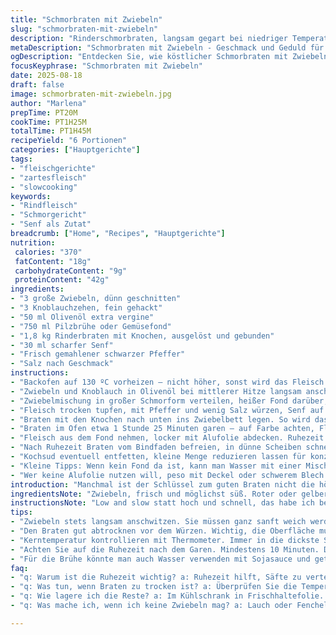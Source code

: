 ```yaml
---
title: "Schmorbraten mit Zwiebeln"
slug: "schmorbraten-mit-zwiebeln"
description: "Rinderschmorbraten, langsam gegart bei niedriger Temperatur, mit karamellisierten Zwiebeln, Knoblauch und einem Hauch Senf. Statt Rinderbrühe nehme ich eine Mischung aus Pilzbrühe und Gemüsefond, ergibt mehr Tiefe und Umami. Butter wird leicht reduziert; Olivenöl kommt zum Einsatz zum Anbraten. Die Fleischruhe nach dem Backen trickreiche Sache, wichtig für Saftigkeit. Nur mäßig salzen, da Fond oft salzig ist. Knochen im Braten lassen, binden Aroma – bei mir funktionieren sie wie natürliche Gewürze im Bräter. Niedrige Hitze, so entwickelt sich der Geschmack besser."
metaDescription: "Schmorbraten mit Zwiebeln - Geschmack und Geduld für zartes Rindfleisch, verfeinert mit köstlichen Zwiebeln und einer Würze Aussage."
ogDescription: "Entdecken Sie, wie köstlicher Schmorbraten mit Zwiebeln entsteht – perfektes Gericht für jeden Anlass, aromatisch und unwiderstehlich."
focusKeyphrase: "Schmorbraten mit Zwiebeln"
date: 2025-08-18
draft: false
image: schmorbraten-mit-zwiebeln.jpg
author: "Marlena"
prepTime: PT20M
cookTime: PT1H25M
totalTime: PT1H45M
recipeYield: "6 Portionen"
categories: ["Hauptgerichte"]
tags:
- "fleischgerichte"
- "zartesfleisch"
- "slowcooking"
keywords:
- "Rindfleisch"
- "Schmorgericht"
- "Senf als Zutat"
breadcrumb: ["Home", "Recipes", "Hauptgerichte"]
nutrition: 
 calories: "370"
 fatContent: "18g"
 carbohydrateContent: "9g"
 proteinContent: "42g"
ingredients:
- "3 große Zwiebeln, dünn geschnitten"
- "3 Knoblauchzehen, fein gehackt"
- "50 ml Olivenöl extra vergine"
- "750 ml Pilzbrühe oder Gemüsefond"
- "1,8 kg Rinderbraten mit Knochen, ausgelöst und gebunden"
- "30 ml scharfer Senf"
- "Frisch gemahlener schwarzer Pfeffer"
- "Salz nach Geschmack"
instructions:
- "Backofen auf 130 ºC vorheizen – nicht höher, sonst wird das Fleisch trocken, geht schnell."
- "Zwiebeln und Knoblauch in Olivenöl bei mittlerer Hitze langsam anschwitzen, bis sie durchsichtig, fast goldgelb sind. Niemals zu schnell, sonst verbrennen sie. Dieser Schritt bringt Süße und Tiefe im Geschmack."
- "Zwiebelmischung in großer Schmorform verteilen, heißer Fond darüber, alles unten im Ofen platzieren. Das sorgt für geringe Verdunstung, tolle Aromenschicht."
- "Fleisch trocken tupfen, mit Pfeffer und wenig Salz würzen, Senf auf allen Seiten dünn einstreichen. Durch Senf wird die Oberfläche leicht karamellig beim Garen, Achtung, nicht zu dick auftragen. Butter hab ich weggelassen, sauberes Aroma."
- "Braten mit den Knochen nach unten ins Zwiebelbett legen. So wird das Fleisch von unten mit Geschmack durchtränkt, schaut man nicht oft so, aber meine Erfahrung."
- "Braten im Ofen etwa 1 Stunde 25 Minuten garen – auf Farbe achten, Fleisch soll außen matt glänzen, Temperatur wird um 54 ºC sein, mit Kernthermometer prüfen! Wenn nicht, lieber noch 10 Minuten rein, das Fleisch nimmt Zeit, typisch. Nicht auf Zeit allein verlassen."
- "Fleisch aus dem Fond nehmen, locker mit Alufolie abdecken. Ruhezeit mindestens 10 Minuten, essenziell, damit Säfte sich verteilen und Resttemperatur leicht ansteigt – sonst Saftverlust beim Schneiden."
- "Nach Ruhezeit Braten vom Bindfaden befreien, in dünne Scheiben schneiden. Fasern quer, sonst zäh und faserig."
- "Kochsud eventuell entfetten, kleine Menge reduzieren lassen für konzentrierten Geschmack. Dazu Kartoffelpüree oder Wurzelgemüse servieren."
- "Kleine Tipps: Wenn kein Fond da ist, kann man Wasser mit einer Mischung aus Sojasauce und getrockneten Steinpilzen nehmen – bisschen umami. Wer keine Zwiebeln mag, Lauch oder Fenchel sind interessante Alternativen."
- "Wer keine Alufolie nutzen will, peso mit Deckel oder schwerem Blech abdecken. Wichtig, dass Feuchtigkeit erhalten bleibt."
introduction: "Manchmal ist der Schlüssel zum guten Braten nicht die höllisch hohe Hitze, sondern die Geduld bei niedriger Temperatur und das kleine bisschen mehr Aufmerksamkeit fürs Aroma. Fleisch, das sich langsam im eigenen Saft badet, dabei Butter UND Olivenöl, oder wahlweise nur das letztere. Ich habe Rindfleisch mit Knochen ausprobiert, deutlich aromatischer als ausgelöste Stücke aus der Packung. Statt klassischer Rinderbrühe nehme ich Pilzfond oder selbst gemachten Gemüsefond, da kommt mehr Geschmack rein und es hat weniger Salz. Senf? Muss scharf sein, aber sparsam. Das macht durch die Maillard-Reaktion die Kruste gleich zarter. Ach ja, und die Ruhephase – nicht unterschätzen! Viele schneiden viel zu früh an. Richtig gemacht, wird das Fleisch saftig und zart, mit einem tollen Aroma, das durchs langsame Garen kommt."
ingredientsNote: "Zwiebeln, frisch und möglichst süß. Roter oder gelber Typ, der bringt mehr Geschmack. Knoblauch immer frisch, Pulver kann nur zur Not dienen – die Süße fehlt dann. Olivenöl aromatisch, kommt durch niedrige Temperaturen gut zur Geltung und ersetzt Butter teilweise. Für die Brühe selbst gemachter Pilzfond empfehlenswert, wer nicht kochen will, Gemüsefond als Alternative. Rinderbraten mit Knochen binden mehr Geschmack ein, lassen sich am Stück besser handhaben und behalten Saft bei längerem Garen. Senf ist nicht optional, nimmt ihm die Fleisch-Eigengeschmack tief heraus – scharfer Dijon oder vergleichbarer. Salzen vorsichtig, da Fonds Salz schon mitbringen. Wichtig: keine zu dicken Butterklumpen vor dem Einreiben lassen, sonst verbrennt es im Ofen."
instructionsNote: "Low and slow statt hoch und schnell, das habe ich bei diesem Gericht gelernt. Zwiebeln nicht ins heiße Fett hauen, sondern Geduld haben, bis sie glasig werden. Duft nach karamellisierenden Zwiebeln zeigt perfekte Temperatur an. Braten einreiben mit Senf vor dem Garen sorgt für bessere Kruste. Knochen nach unten in den Bräter: Wieso? Schwerkraft und Fett mischen sich so perfekt, Fleisch bleibt saftig von unten. Kerntemperatur immer mit Thermometer prüfen, nerviges Detail, aber notwendig. 54 ºC ist rosa, ideal, sonst wird es zäh. Ruhezeit nicht kürzen, wichtig für Feuchtigkeit, sonst blinkt es trocken. Wenn Bratensaft zu fettig erscheint, oberste Schicht abschöpfen, oder reduzieren lassen auf dem Herd. Alternativ Zwiebel-Braten-Sud zu Rotwein und etwas Mehl andicken, bindet Sauce und schmeckt rustikal. Kartoffelpüree mit Muskat und Butter? Ja, bitte. Grobe Schnitte der Zwiebeln im Fond sind okay, geben Struktur, zu feine matschen."
tips:
- "Zwiebeln stets langsam anschwitzen. Sie müssen ganz sanft weich werden. Zu hohe Hitze bringt Bitterstoffe. Immer wieder rühren, Aromakatze kommt von langsamem Garen."
- "Den Braten gut abtrocknen vor dem Würzen. Wichtig, die Oberfläche muss sauber sein; so haften Gewürze besser. Senf sparsam, zu viel macht das Fleisch bitter beim Garen, dann wird die Kruste nicht schön."
- "Kerntemperatur kontrollieren mit Thermometer. Immer in die dickste Stelle stechen, nie in die Knochen. 54 ºC sind optimal für zarte Konsistenz. Zu heiß trocknet schnell das Fleisch."
- "Achten Sie auf die Ruhezeit nach dem Garen. Mindestens 10 Minuten. Die Säfte müssen sich verteilen, sonst läuft alles beim Schneiden heraus. Frisch servieren, aber vorher die Zeit nutzen."
- "Für die Brühe könnte man auch Wasser verwenden mit Sojasauce und getrockneten Steinpilzen. Gibt zusätzlichen Umami und hilft, wenn der Fond nicht mehr da ist. Immer abschmecken und anpassen."
faq:
- "q: Warum ist die Ruhezeit wichtig? a: Ruhezeit hilft, Säfte zu verteilen. Wenn man sofort anrichtet, verliert man viel Feuchtigkeit. Fleisch wird zäh."
- "q: Was tun, wenn Braten zu trocken ist? a: Überprüfen Sie die Temperatur frühzeitig. Trockenes Fleisch liegt oft an zu hoher Hitze. Decken Sie es mit Brühe ab und dünsten."
- "q: Wie lagere ich die Reste? a: Im Kühlschrank in Frischhaltefolie. Gut für 2-3 Tage. Für länger einfrieren. Aber immer gut verschließen, um Frost zu vermeiden."
- "q: Was mache ich, wenn ich keine Zwiebeln mag? a: Lauch oder Fenchel haben süßliche Noten. Alternativen sind auch wichtig, wenn Zwiebeln nicht verfügbar sind oder nicht schmecken."

---
```

